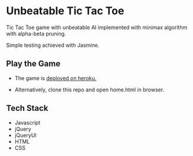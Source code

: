Unbeatable Tic Tac Toe
======================

Tic Tac Toe game with unbeatable AI implemented with minimax algorithm with alpha-beta pruning.

Simple testing achieved with Jasmine.

Play the Game
-------------

- The game is [deployed on heroku.](https://tictactoeunbeatable.herokuapp.com/)

- Alternatively, clone this repo and open home.html in browser.


Tech Stack
----------

- Javascript
- jQuery
- jQueryUI
- HTML
- CSS